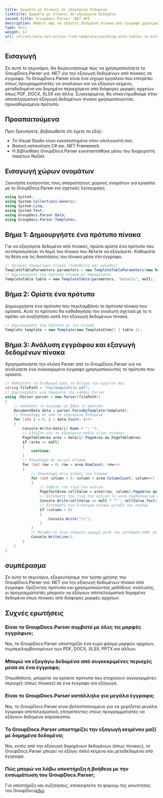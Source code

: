 ```yaml
---
title: Εργασία με πίνακες σε εξαγόμενα δεδομένα
linktitle: Εργασία με πίνακες σε εξαγόμενα δεδομένα
second_title: GroupDocs.Parser .NET API
description: Μάθετε πώς να εξάγετε δεδομένα πίνακα από έγγραφα χρησιμοποιώντας το GroupDocs.Parser για .NET. Αναλύστε αποτελεσματικά δομημένο περιεχόμενο με προκαθορισμένα πρότυπα.
type: docs
weight: 12
url: /el/net/data-extraction-from-templates/working-with-tables-in-extracted-data/
---
```

## Εισαγωγή
Σε αυτό το σεμινάριο, θα διερευνήσουμε πώς να χρησιμοποιήσετε το GroupDocs.Parser για .NET για την εξαγωγή δεδομένων από πίνακες σε έγγραφα. Το GroupDocs.Parser είναι ένα ισχυρό εργαλείο που επιτρέπει στους προγραμματιστές να αναλύουν και να εξάγουν κείμενο, μεταδεδομένα και δομημένο περιεχόμενο από διάφορες μορφές αρχείων όπως PDF, DOCX, XLSX και άλλα. Συγκεκριμένα, θα επικεντρωθούμε στην αποτελεσματική εξαγωγή δεδομένων πίνακα χρησιμοποιώντας προκαθορισμένα πρότυπα.
## Προαπαιτούμενα
Πριν ξεκινήσετε, βεβαιωθείτε ότι έχετε τα εξής:
- Το Visual Studio είναι εγκατεστημένο στον υπολογιστή σας.
- Βασική κατανόηση C# και .NET Framework.
- Η βιβλιοθήκη GroupDocs.Parser εγκαταστάθηκε μέσω του διαχειριστή πακέτων NuGet.

## Εισαγωγή χώρων ονομάτων
Ξεκινήστε εισάγοντας τους απαραίτητους χώρους ονομάτων για εργασία με το GroupDocs.Parser και σχετικές λειτουργίες.
```csharp
using System;
using System.Collections.Generic;
using System.Linq;
using System.Text;
using GroupDocs.Parser.Data;
using GroupDocs.Parser.Templates;
```
## Βήμα 1: Δημιουργήστε ένα πρότυπο πίνακα
Για να εξαγάγετε δεδομένα από πίνακες, πρώτα ορίστε ένα πρότυπο που αντιπροσωπεύει τη δομή του πίνακα που θέλετε να εξαγάγετε. Καθορίστε τη θέση και τις διαστάσεις του πίνακα μέσα στο έγγραφο.
```csharp
// Ορισμός παραμέτρων πίνακα (τοποθεσία και μέγεθος)
TemplateTableParameters parameters = new TemplateTableParameters(new Rectangle(new Point(35, 320), new Size(530, 55)), null);
// Δημιουργήστε ένα πρότυπο πίνακα με παραμέτρους
TemplateTable table = new TemplateTable(parameters, "Details", null);
```
## Βήμα 2: Ορίστε ένα πρότυπο
Δημιουργήστε ένα πρότυπο που περιλαμβάνει το πρότυπο πίνακα που ορίσατε. Αυτό το πρότυπο θα καθοδηγήσει τον αναλυτή σχετικά με το τι πρέπει να αναζητήσει κατά την εξαγωγή δεδομένων πίνακα.
```csharp
// Δημιουργήστε ένα πρότυπο με τον πίνακα
Template template = new Template(new TemplateItem[] { table });
```
## Βήμα 3: Ανάλυση εγγράφου και εξαγωγή δεδομένων πίνακα
Χρησιμοποιήστε την κλάση Parser από το GroupDocs.Parser για να αναλύσετε ένα συγκεκριμένο έγγραφο χρησιμοποιώντας το πρότυπο που ορίσατε.
```csharp
// Καθορίστε τη διαδρομή προς το δείγμα του αρχείου σας
string filePath = "YourSampleFile.pdf";
// Δημιουργήστε μια παρουσία της κλάσης Parser
using (Parser parser = new Parser(filePath))
{
    // Αναλύστε το έγγραφο με βάση το πρότυπο
    DocumentData data = parser.ParseByTemplate(template);
    // Επανάληψη σε όλα τα εξαγόμενα δεδομένα
    for (int i = 0; i < data.Count; i++)
    {
        Console.Write(data[i].Name + ": ");
        // Ελέγξτε εάν το εξαγόμενο πεδίο είναι πίνακας
        PageTableArea area = data[i].PageArea as PageTableArea;
        if (area == null)
        {
            continue;
        }
        // Επανάληψη σε σειρές πίνακα
        for (int row = 0; row < area.RowCount; row++)
        {
            // Επανάληψη στις στήλες του πίνακα
            for (int column = 0; column < area.ColumnCount; column++)
            {
                // Λάβετε την τιμή του κελιού
                PageTextArea cellValue = area[row, column].PageArea as PageTextArea;
                // Εκτυπώστε την τιμή του κελιού (ή κενή συμβολοσειρά αν είναι μηδενική)
                Console.Write(cellValue == null ? "" : cellValue.Text);
                // Εκτυπώστε ένα διάστημα στηλών μεταξύ των στηλών
                if (column > 0)
                {
                    Console.Write("\t");
                }
            }
            // Μεταβείτε στην επόμενη γραμμή μετά την εκτύπωση κάθε σειράς
            Console.WriteLine();
        }
    }
}
```

## συμπέρασμα
Σε αυτό το σεμινάριο, εξερευνήσαμε τον τρόπο χρήσης του GroupDocs.Parser για .NET για την εξαγωγή δεδομένων πίνακα από έγγραφα. Ορίζοντας πρότυπα και χρησιμοποιώντας μεθόδους ανάλυσης, οι προγραμματιστές μπορούν να εξάγουν αποτελεσματικά δομημένα δεδομένα όπως πίνακες από διάφορες μορφές αρχείων.

## Συχνές ερωτήσεις
### Είναι το GroupDocs.Parser συμβατό με όλες τις μορφές εγγράφων;
Ναι, το GroupDocs.Parser υποστηρίζει ένα ευρύ φάσμα μορφών αρχείων, συμπεριλαμβανομένων των PDF, DOCX, XLSX, PPTX και άλλων.
### Μπορώ να εξαγάγω δεδομένα από συγκεκριμένες περιοχές μέσα σε ένα έγγραφο;
Οπωσδήποτε, μπορείτε να ορίσετε πρότυπα που στοχεύουν συγκεκριμένες περιοχές (όπως πίνακες) σε ένα έγγραφο για εξαγωγή.
### Είναι το GroupDocs.Parser κατάλληλο για μεγάλα έγγραφα;
Ναι, το GroupDocs.Parser είναι βελτιστοποιημένο για να χειρίζεται μεγάλα έγγραφα αποτελεσματικά, επιτρέποντας στους προγραμματιστές να εξάγουν δεδομένα απρόσκοπτα.
### Το GroupDocs.Parser υποστηρίζει την εξαγωγή κειμένου μαζί με δομημένα δεδομένα;
Ναι, εκτός από την εξαγωγή δομημένων δεδομένων (όπως πίνακες), το GroupDocs.Parser μπορεί να εξάγει απλό κείμενο και μεταδεδομένα από έγγραφα.
### Πώς μπορώ να λάβω υποστήριξη ή βοήθεια με την ενσωμάτωση του GroupDocs.Parser;
 Για υποστήριξη και συζητήσεις, επισκεφτείτε το φόρουμ της κοινότητας του GroupDocs[εδώ](https://forum.groupdocs.com/c/parser/17).